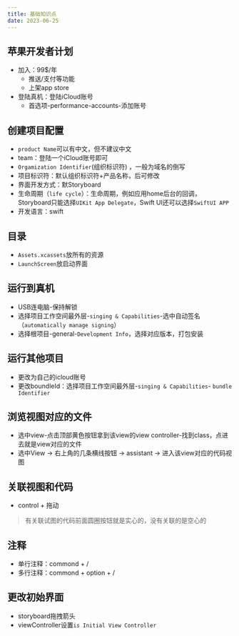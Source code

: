 ```yaml
---
title: 基础知识点
date: 2023-06-25
---
```

## 苹果开发者计划
* 加入：99$/年
  * 推送/支付等功能
  * 上架app store
* 登陆真机：登陆iCloud账号
  * 首选项-performance-accounts-添加账号

## 创建项目配置
* `product Name`可以有中文，但不建议中文
* team：登陆一个iCloud账号即可
* `Orgamization Identifier`(组织标识符) ，一般为域名的倒写
* 项目标识符：默认组织标识符+产品名称，后可修改
* 界面开发方式：默Storyboard
* 生命周期（`life cycle`）：生命周期，例如应用home后台的回调，Storyboard只能选择`UIKit App Delegate`，Swift UI还可以选择`SwiftUI APP`
* 开发语言：swift
## 目录
* `Assets.xcassets`放所有的资源
* `LaunchScreen`放启动界面
## 运行到真机
* USB连电脑-保持解锁
* 选择项目工作空间最外层-`singing & Capabilities`-选中自动签名（`automatically manage signing`）
* 选择根项目-general-`Development Info`，选择对应版本，打包安装
## 运行其他项目
* 更改为自己的icloud账号
* 更改boundleId：选择项目工作空间最外层-`singing & Capabilities`- `bundle Identifier`
## 浏览视图对应的文件
* 选中view-点击顶部黄色按钮拿到该view的view controller-找到class，点进去就是view对应的文件
* 选中View -> 右上角的几条横线按钮 -> assistant -> 进入该view对应的代码视图
## 关联视图和代码
* control + 拖动
>有关联试图的代码前面圆圈按钮就是实心的，没有关联的是空心的
## 注释
* 单行注释：commond + /
* 多行注释：commond + option + /
## 更改初始界面
* storyboard拖拽箭头
* viewController设置`is Initial View Controller`
